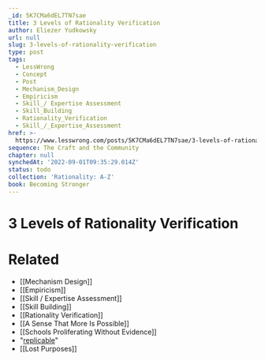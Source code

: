 ```yaml
---
_id: 5K7CMa6dEL7TN7sae
title: 3 Levels of Rationality Verification
author: Eliezer Yudkowsky
url: null
slug: 3-levels-of-rationality-verification
type: post
tags:
  - LessWrong
  - Concept
  - Post
  - Mechanism_Design
  - Empiricism
  - Skill_/ Expertise Assessment
  - Skill_Building
  - Rationality_Verification
  - Skill_/_Expertise_Assessment
href: >-
  https://www.lesswrong.com/posts/5K7CMa6dEL7TN7sae/3-levels-of-rationality-verification
sequence: The Craft and the Community
chapter: null
synchedAt: '2022-09-01T09:35:29.014Z'
status: todo
collection: 'Rationality: A-Z'
book: Becoming Stronger
---
```


# 3 Levels of Rationality Verification


# Related

- [[Mechanism Design]]
- [[Empiricism]]
- [[Skill / Expertise Assessment]]
- [[Skill Building]]
- [[Rationality Verification]]
- [[A Sense That More Is Possible]]
- [[Schools Proliferating Without Evidence]]
- "[replicable](http://www.overcomingbias.com/2007/08/scientific-evid.html)"
- [[Lost Purposes]]